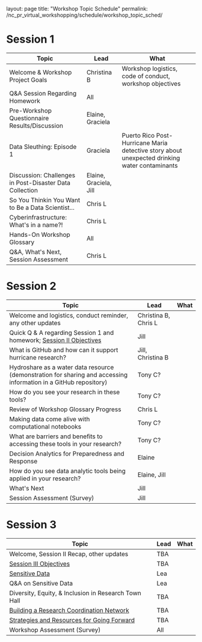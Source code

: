 layout: page 
title: "Workshop Topic Schedule" 
permalink: /nc_pr_virtual_workshopping/schedule/workshop_topic_sched/

# Session 1

Topic | Lead | What
------|------|------
Welcome & Workshop Project Goals | Christina B | Workshop logistics, code of conduct, workshop objectives	
Q&A Session Regarding Homework	| All | 
Pre-Workshop Questionnaire Results/Discussion | Elaine, Graciela | 
Data Sleuthing: Episode 1 | Graciela | Puerto Rico Post-Hurricane Maria detective story about unexpected drinking water contaminants
Discussion: Challenges in Post-Disaster Data Collection	| Elaine, Graciela, Jill |
So You Thinkin You Want to Be a Data Scientist... | Chris L |
Cyberinfrastructure: What's in a name?! | Chris L |
Hands-On Workshop Glossary | All |
Q&A, What's Next, Session Assessment | Chris L |


# Session 2

Topic | Lead | What
------|------|------
Welcome and logistics, conduct reminder, any other updates | Christina B, Chris L |
Quick Q & A regarding Session 1 and homework; [Session II Objectives](https://rapid-research.github.io/nc_pr_virtual_workshop/modules/sessionII_goals.html) | Jill |
What is GitHub and how can it support hurricane research? | Jill, Christina B | 
Hydroshare as a water data resource (demonstration for sharing and accessing information in a GitHub repository) | Tony C? |
How do you see your research in these tools? | Tony C? |
Review of Workshop Glossary Progress | Chris L  |
Making data come alive with computational notebooks  | Tony C? |
What are barriers and benefits to accessing these tools in your research? | Tony C? |
Decision Analytics for Preparedness and Response | Elaine |
How do you see data analytic tools being applied in your research? | Elaine, Jill 
What's Next | Jill |
Session Assessment (Survey) | Jill |
		

# Session 3

Topic | Lead | What
------|------|------
Welcome, Session II Recap, other updates | TBA |
[Session III Objectives](https://rapid-research.github.io/nc_pr_virtual_workshop/modules/) | TBA |
[Sensitive Data](https://rapid-research.github.io/nc_pr_virtual_workshop/modules/) | Lea |
Q&A on Sensitive Data | Lea |
Diversity, Equity, & Inclusion in Research Town Hall | TBA |
[Building a Research Coordination Network](https://rapid-research.github.io/nc_pr_virtual_workshop/modules/) | TBA |
[Strategies and Resources for Going Forward](https://rapid-research.github.io/nc_pr_virtual_workshop/modules/) | TBA |
Workshop Assessment (Survey) | All |
